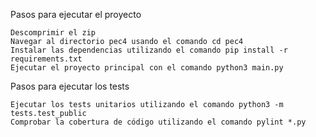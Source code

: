Pasos para ejecutar el proyecto

    Descomprimir el zip
    Navegar al directorio pec4 usando el comando cd pec4
    Instalar las dependencias utilizando el comando pip install -r requirements.txt
    Ejecutar el proyecto principal con el comando python3 main.py

Pasos para ejecutar los tests

    Ejecutar los tests unitarios utilizando el comando python3 -m tests.test_public
    Comprobar la cobertura de código utilizando el comando pylint *.py
